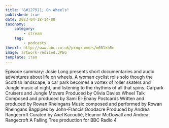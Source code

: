 ```yaml
---
title: "&#127911; On Wheels"
published: true
date: 2023-04-18-14-00
taxonomy:
    category:
        - stream
    tag:
        - podcasts
theurl: http://www.bbc.co.uk/programmes/m001kh5n
image: artwork-resized.JPEG
template: item
---
```


Episode summary: Josie Long presents short documentaries and audio adventures about life on wheels. A woman cyclist rolls solo though the Scottish landscape, a car park becomes a vortex of roller skaters and Jungle music at night, and listening to the rhythms of all that spins. Carpark Cruisers and Jungle Movers Produced by Olivia Davies Wheel Talk Composed and produced by Sami El-Enany Postcards Written and produced by Rowan Rheingans Music composed and performed by Rowan Rheingans Bagpipes by John-Francis Goodacre Produced by Andrea Rangecroft Curated by Axel Kacouti&eacute;, Eleanor McDowall and Andrea Rangecroft A Falling Tree production for BBC Radio 4
